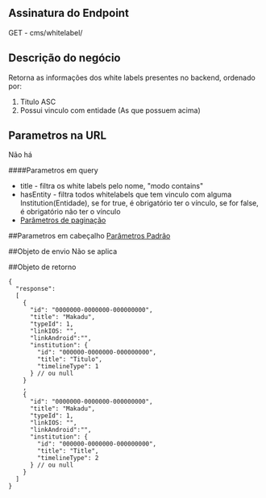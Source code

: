 ## Assinatura do Endpoint

GET - cms/whitelabel/

## Descrição do negócio
Retorna as informações dos white labels presentes no backend, ordenado por:
1. Titulo ASC
2. Possui vinculo com entidade (As que possuem acima)

## Parametros na URL
Não há

####Parametros em query
- title - filtra os white labels pelo nome, "modo contains"
- hasEntity - filtra todos whitelabels que tem vinculo com alguma Institution(Entidade), se for true, é obrigatório ter o vínculo, se for false, é obrigatório não ter o vínculo
- [Parâmetros de paginação](/API-\(Endpoints\)/Parâmetros-de-paginação)

##Parametros em cabeçalho
[Parâmetros Padrão](/API-\(Endpoints\)/Parâmetros-Padrão)

##Objeto de envio
Não se aplica

##Objeto de retorno

```
{
  "response": 
  [
    {
      "id": "0000000-0000000-000000000",
      "title": "Makadu",
      "typeId": 1,
      "linkIOS: "",
      "linkAndroid":"",
      "institution": {
        "id": "000000-0000000-000000000",
        "title": "Titulo",
        "timelineType": 1
      } // ou null
    } 
    ,
    {
      "id": "0000000-0000000-000000000",
      "title": "Makadu",
      "typeId": 1,
      "linkIOS: "",
      "linkAndroid":"",
      "institution": {
        "id": "000000-0000000-000000000",
        "title": "Title",
        "timelineType": 2
      } // ou null
    }
  ]
}
```